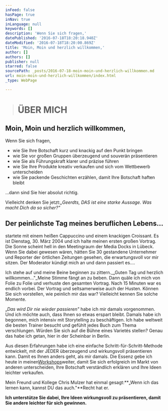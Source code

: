 ```yaml
---
inFeed: false
hasPage: true
inNav: true
inLanguage: null
keywords: []
description: 'Wenn Sie sich fragen,'
datePublished: '2016-07-18T18:20:18.940Z'
dateModified: '2016-07-18T18:20:00.869Z'
title: 'Moin, Moin und herzlich willkommen,'
author: []
authors: []
publisher: null
starred: false
sourcePath: _posts/2016-07-18-moin-moin-und-herzlich-willkommen.md
url: moin-moin-und-herzlich-willkommen/index.html
_type: WebPage

---
```

> # ÜBER MICH

## Moin, Moin und herzlich willkommen,

Wenn Sie sich fragen,

* wie Sie Ihre Botschaft kurz und knackig auf den Punkt bringen
* wie Sie vor großen Gruppen überzeugend und souverän präsentieren
* wie Sie als Führungskraft klarer und präzise führen
* wie Sie Ihre Produkte kreativ verkaufen und sich vom Wettbewerb unterscheiden
* wie Sie packende Geschichten erzählen, damit Ihre Botschaft haften bleibt

...dann sind Sie hier absolut richtig.

Vielleicht denken Sie jetzt:_„Geerdts, DAS ist eine starke Aussage. Was macht Dich da so sicher?"_

## Der peinlichste Tag meines beruflichen Lebens...

startete mit einem heißen Cappuccino und einem knackigen Croissant. Es ist Dienstag, 30\. März 2004 und ich halte meinen ersten großen Vortrag. Die Sonne scheint hell in den Meetingraum der Media Docks in Lübeck. Wenn Sie dabei gewesen wären, hätten Sie 30 gestandene Unternehmer und Reporter der örtlichen Zeitungen gesehen, die erwartungsvoll vor mir sitzen. Der Moderator kündigt mich an und dann passiert es....

Ich stehe auf und meine Beine beginnen zu zittern._„Guten Tag und herzlich willkommen..."_Meine Stimme fängt an zu beben. Dann quäle ich mich von Folie zu Folie und verhuste den gesamten Vortrag. Nach 15 Minuten war es endlich vorbei. Der Vortrag und seltsamerweise auch der Husten. Können Sie sich vorstellen, wie peinlich mir das war? Vielleicht kennen Sie solche Momente.

„_Das wird Dir nie wieder passieren"_ habe ich mir damals vorgenommen. Und ich möchte auch, dass Ihnen so etwas erspart bleibt. Damals habe ich begonnen, mich intensiv mit Storytelling zu beschäftigen. Ich habe weltweit die besten Trainer besucht und gefühlt jedes Buch zum Thema verschlungen. Würden Sie sich auf die Bühne eines Varietés stellen? Genau das habe ich getan, hier in der Scheinbar in Berlin.

Aus diesen Erfahrungen habe ich eine einfache Schritt-für-Schritt-Methode entwickelt, mit der JEDER überzeugend und wirkungsvoll präsentieren kann. Damit es Ihnen anders geht, als mir damals. Die Essenz gebe ich heute in meinen[Workshops][0]weiter, damit Sie sich erfolgreich im Markt von anderen unterscheiden, Ihre Botschaft verständlich erklären und Ihre Ideen leichter verkaufen.

Mein Freund und Kollege Chris Mulzer hat einmal gesagt:**„Wenn ich das lernen kann, kannst DU das auch."**Recht hat er.

**Ich unterstütze Sie dabei, Ihre Ideen wirkungsvoll zu präsentieren, damit Sie andere leichter für sich gewinnen.**

[0]: http://www.michaelgeerdts.com/workshops/